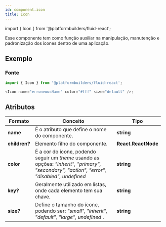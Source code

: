 ```yaml
---
id: component.icon
title: Icon
---
```


<!-- Component declaration begin -->

import { Icon } from '@platformbuilders/fluid-react';

<!-- Component declaration end -->

<!-- Documentation begin -->

Esse componente tem como função auxiliar na manipulação, manutenção e padronização dos ícones dentro de uma aplicação.

## Exemplo

### Fonte

```javascript
import { Icon } from '@platformbuilders/fluid-react';

<Icon name="erroneousName" color="#fff" size="default" />;
```

<Icon
  name="erroneousName"
  color="#fff"
  size="default"
/>

## Atributos

| Formato       | Conceito                                                                                                                                    | Tipo                |
| ------------- | ------------------------------------------------------------------------------------------------------------------------------------------- | ------------------- |
| **name**      | É o atributo que define o nome do componente.                                                                                               | **string**          |
| **children?** | Elemento filho do componente.                                                                                                               | **React.ReactNode** |
| **color**     | É a cor do ícone, podendo seguir um _theme_ usando as opções: _"inherit", "primary", "secondary", "action", "error", "disabled", undefined_ | **string**          |
| **key?**      | Geralmente utilizado em listas, onde cada elemento tem sua chave.                                                                           | **string**          |
| **size?**     | Define o tamanho do ícone, podendo ser: _"small", "inherit", "default", "large", undefined_ .                                               | **string**          |

<!-- Documentation end -->
